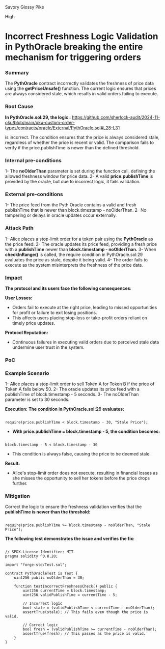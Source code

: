 Savory Glossy Pike

High

# Incorrect Freshness Logic Validation in PythOracle breaking the entire mechanism for triggering orders

### Summary

The **PythOracle** contract incorrectly validates the freshness of price data using the **getPriceUnsafe()** function. The current logic ensures that prices are always considered stale, which results in valid orders failing to execute.



### Root Cause

**In PythOracle.sol:29, the logic :**
https://github.com/sherlock-audit/2024-11-oku/blob/main/oku-custom-order-types/contracts/oracle/External/PythOracle.sol#L28-L31

is incorrect. The condition ensures that the price is always considered stale, regardless of whether the price is recent or valid. The comparison fails to verify if the price.publishTime is newer than the defined threshold.



### Internal pre-conditions

1- The **noOlderThan** parameter is set during the function call, defining the allowed freshness window for price data.
2- A valid **price.publishTime** is provided by the oracle, but due to incorrect logic, it fails validation.

### External pre-conditions

1- The price feed from the Pyth Oracle contains a valid and fresh publishTime that is newer than block.timestamp - noOlderThan.
2- No tampering or delays in oracle updates occur externally.


### Attack Path

1- Alice places a stop-limit order for a token pair using the **PythOracle** as the price feed.
2- The oracle updates its price feed, providing a fresh price with a **publishTime** newer than **block.timestamp - noOlderThan.**
3- When **checkInRange()** is called, the require condition in PythOracle.sol:29 evaluates the price as stale, despite it being valid.
4- The order fails to execute as the system misinterprets the freshness of the price data.

### Impact

**The protocol and its users face the following consequences:**

**User Losses:**
- Orders fail to execute at the right price, leading to missed opportunities for profit or failure to exit losing positions.
- This affects users placing stop-loss or take-profit orders reliant on timely price updates.

**Protocol Reputation:**
- Continuous failures in executing valid orders due to perceived stale data undermine user trust in the system.

### PoC

### Example Scenario
1- Alice places a stop-limit order to sell Token A for Token B if the price of Token A falls below 50.
2- The oracle updates its price feed with a publishTime of block.timestamp - 5 seconds.
3- The noOlderThan parameter is set to 30 seconds.

**Execution:**
**The condition in PythOracle.sol:29 evaluates:**
```solidity

require(price.publishTime < block.timestamp - 30, "Stale Price");
```
 - **With price.publishTime = block.timestamp - 5, the condition becomes:**
```solidity

block.timestamp - 5 < block.timestamp - 30
```
 - This condition is always false, causing the price to be deemed stale.
 
**Result:**
 - Alice's stop-limit order does not execute, resulting in financial losses as she misses the opportunity to sell her tokens before the price drops further.

### Mitigation

Correct the logic to ensure the freshness validation verifies that the **publishTime is newer than the threshold:**

```solidity

require(price.publishTime >= block.timestamp - noOlderThan, "Stale Price");
```

**The following test demonstrates the issue and verifies the fix:**

```solidity

// SPDX-License-Identifier: MIT
pragma solidity ^0.8.20;

import "forge-std/Test.sol";

contract PythOracleTest is Test {
    uint256 public noOlderThan = 30;

    function testIncorrectFreshnessCheck() public {
        uint256 currentTime = block.timestamp;
        uint256 validPublishTime = currentTime - 5;

        // Incorrect logic
        bool stale = (validPublishTime < currentTime - noOlderThan);
        assertTrue(stale); // This fails even though the price is valid.

        // Correct logic
        bool fresh = (validPublishTime >= currentTime - noOlderThan);
        assertTrue(fresh); // This passes as the price is valid.
    }
}
```